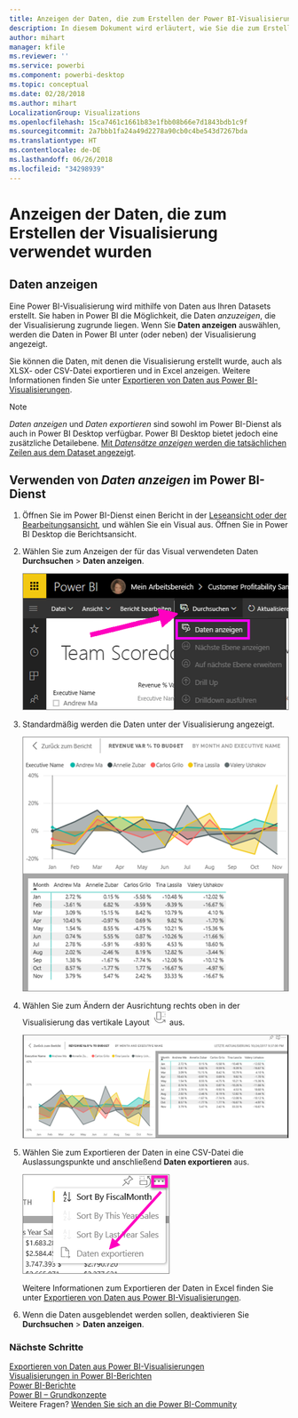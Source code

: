 ```yaml
---
title: Anzeigen der Daten, die zum Erstellen der Power BI-Visualisierung verwendet wurden
description: In diesem Dokument wird erläutert, wie Sie die zum Erstellen eines Visuals in Power BI verwendeten Daten anzeigen und diese Daten in eine CSV-Datei exportieren.
author: mihart
manager: kfile
ms.reviewer: ''
ms.service: powerbi
ms.component: powerbi-desktop
ms.topic: conceptual
ms.date: 02/28/2018
ms.author: mihart
LocalizationGroup: Visualizations
ms.openlocfilehash: 15ca7461c1661b83e1fbb08b66e7d1843bdb1c9f
ms.sourcegitcommit: 2a7bbb1fa24a49d2278a90cb0c4be543d7267bda
ms.translationtype: HT
ms.contentlocale: de-DE
ms.lasthandoff: 06/26/2018
ms.locfileid: "34298939"
---
```

# <a name="show-the-data-that-was-used-to-create-the-visualization"></a>Anzeigen der Daten, die zum Erstellen der Visualisierung verwendet wurden
## <a name="show-data"></a>Daten anzeigen
Eine Power BI-Visualisierung wird mithilfe von Daten aus Ihren Datasets erstellt. Sie haben in Power BI die Möglichkeit, die Daten *anzuzeigen*, die der Visualisierung zugrunde liegen. Wenn Sie **Daten anzeigen** auswählen, werden die Daten in Power BI unter (oder neben) der Visualisierung angezeigt.

Sie können die Daten, mit denen die Visualisierung erstellt wurde, auch als XLSX- oder CSV-Datei exportieren und in Excel anzeigen. Weitere Informationen finden Sie unter [Exportieren von Daten aus Power BI-Visualisierungen](power-bi-visualization-export-data.md).

> [!NOTE]
> *Daten anzeigen* und *Daten exportieren* sind sowohl im Power BI-Dienst als auch in Power BI Desktop verfügbar. Power BI Desktop bietet jedoch eine zusätzliche Detailebene. [Mit *Datensätze anzeigen* werden die tatsächlichen Zeilen aus dem Dataset angezeigt](desktop-see-data-see-records.md).
> 
> 

## <a name="using-show-data-in-power-bi-service"></a>Verwenden von *Daten anzeigen* im Power BI-Dienst
1. Öffnen Sie im Power BI-Dienst einen Bericht in der [Leseansicht oder der Bearbeitungsansicht](service-reading-view-and-editing-view.md), und wählen Sie ein Visual aus.  Öffnen Sie in Power BI Desktop die Berichtsansicht.
2. Wählen Sie zum Anzeigen der für das Visual verwendeten Daten **Durchsuchen** > **Daten anzeigen**.
   
   ![Daten anzeigen auswählen](media/service-reports-show-data/power-bi-show-data.png)
3. Standardmäßig werden die Daten unter der Visualisierung angezeigt.
   
   ![Vertikale Anzeige des Visuals und der Daten](media/service-reports-show-data/power-bi-explore-show-data.png)
4. Wählen Sie zum Ändern der Ausrichtung rechts oben in der Visualisierung das vertikale Layout ![](media/service-reports-show-data/power-bi-vertical-icon-new.png) aus.
   
   ![Horizontale Anzeige des Visuals und der Daten](media/service-reports-show-data/power-bi-explore-show-data2.png)
5. Wählen Sie zum Exportieren der Daten in eine CSV-Datei die Auslassungspunkte und anschließend **Daten exportieren** aus.
   
    ![„Daten exportieren“ auswählen](media/service-reports-show-data/power-bi-export-data-new.png)
   
    Weitere Informationen zum Exportieren der Daten in Excel finden Sie unter [Exportieren von Daten aus Power BI-Visualisierungen](power-bi-visualization-export-data.md).
6. Wenn die Daten ausgeblendet werden sollen, deaktivieren Sie **Durchsuchen** > **Daten anzeigen**.

### <a name="next-steps"></a>Nächste Schritte
[Exportieren von Daten aus Power BI-Visualisierungen](power-bi-visualization-export-data.md)    
[Visualisierungen in Power BI-Berichten](power-bi-report-visualizations.md)    
[Power BI-Berichte](service-reports.md)    
[Power BI – Grundkonzepte](service-basic-concepts.md)    
Weitere Fragen? [Wenden Sie sich an die Power BI-Community](http://community.powerbi.com/)

